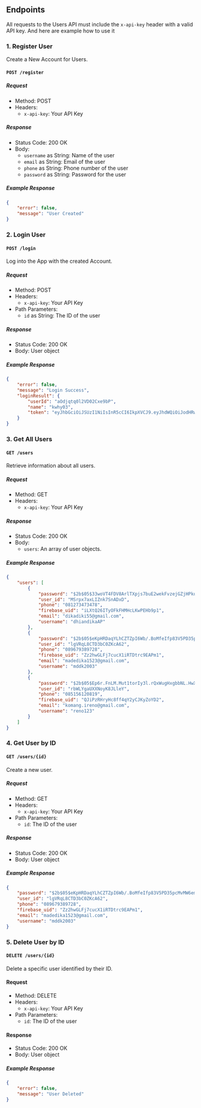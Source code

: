 ## Endpoints
All requests to the Users API must include the `x-api-key` header with a valid API key. And here are example how to use it


### 1. Register User
Create a New Account for Users.

#### `POST /register`

##### Request

- Method: POST
- Headers:
  - `x-api-key`: Your API Key

##### Response

- Status Code: 200 OK
- Body:
  - `username` as String: Name of the user
  - `email` as String: Email of the user
  - `phone` as String: Phone number of the user
  - `password` as String: Password for the user

##### Example Response

```json
{
    "error": false,
    "message": "User Created"
}
```

### 2. Login User

#### `POST /login`

Log into the App with the created Account.

##### Request

- Method: POST
- Headers:
  - `x-api-key`: Your API Key
- Path Parameters:
  - `id` as String: The ID of the user

##### Response

- Status Code: 200 OK
- Body: User object

##### Example Response

```json
{
    "error": false,
    "message": "Login Success",
    "loginResult": {
        "userId": "aOdjqtq0l2VD02Cxe9bP",
        "name": "kwhy03",
        "token": "eyJhbGciOiJSUzI1NiIsInR5cCI6IkpXVCJ9.eyJhdWQiOiJodHRwczovL2lkZW50aXR5dG9vbGtpdC5nb29nbGVhcGlzLmNvbS9nb29nbGUuaWRlbnRpdHkuaWRlbnRpdHl0b29sa2l0LnYxLklkZW50aXR5VG9vbGtpdCIsImlhdCI6MTcwMjM2NjE3OCwiZXhwIjoxNzAyMzY5Nzc4LCJpc3MiOiJzb25na2V0LWZhYkBzb25na2V0LWZhYi5pYW0uZ3NlcnZpY2VhY2NvdW50LmNvbSIsInN1YiI6InNvbmdrZXQtZmFiQHNvbmdrZXQtZmFiLmlhbS5nc2VydmljZWFjY291bnQuY29tIiwidWlkIjoieGNZUEp2YlYyZWI2WmMydUtlbGpiUTdGaklLMiJ9.rU5dQbJePYRK56p_ksZ_d_Z7UMei1TpMJI2wnHGg1_S_s22niB_glLA3qvu2SMqHND7w6zzWpiMyz8lRupJn4KzZ_yRcNOikGIdx-cwouNaVNYiN7HggUOS1J1xH21gfPDjdypm2K8nOCE3_LccHdu1dIinJ0_cfElwhuSOzK4hQ8fmVsXMYzUXP8hRuZisusoJXKrMVa77PPTqGwK3GE4ZR0uwpSrje9npPxWv2lVVHFgb8mQA-n_0jifTHhfLPmipqHpEegUgekUvK6xaAuR8kbCeZF9cEqwHXEiDuEpF05G6OhXC8kBRA28OTJ5CqzZt87x1W3WN3s4K8RiGaPA"
    }
}
```

### 3. Get All Users

#### `GET /users`

Retrieve information about all users.

##### Request

- Method: GET
- Headers:
  - `x-api-key`: Your API Key

##### Response

- Status Code: 200 OK
- Body:
  - `users`: An array of user objects.

##### Example Response

```json
{
    "users": [
        {
            "password": "$2b$05$33woVT4FDV8ArlTXpjs7buE2wekFvzejGZjHPkuFbzwABdUxdKWyG",
            "user_id": "MSrpx7axLIZnk7SnADxD",
            "phone": "081273473478",
            "firebase_uid": "iLXtQ26ITyOFkFHMHcLKwPEHb9p1",
            "email": "dikadiki55@gmail.com",
            "username": "dhiandikaAP"
        },
        {
            "password": "$2b$05$eKpHRDaqYLhCZTZpI6Wb/.BoMfeIfp83V5PD35pcMvMW6em1hrHtC",
            "user_id": "lgVRqL8CTD3bC0ZKcA62",
            "phone": "089679389728",
            "firebase_uid": "Zz2hwGLFj7cucX1iRTDtrc9EAPm1",
            "email": "madedika1523@gmail.com",
            "username": "mddk2003"
        },
        {
            "password": "$2b$05$Ep6r.FnLM.Mut1torIy3l.rQxWugHxgbbNL.HwXHtY7ek41Az.coq",
            "user_id": "rbWLYgaUXXNoyK8JLleY",
            "phone": "085156120819",
            "firebase_uid": "QJiPzRHryHc8ff4qY2yCJKyZoYD2",
            "email": "komang.ireno@gmail.com",
            "username": "reno123"
        }
    ]
}
```


### 4. Get User by ID

#### `GET /users/{id}`

Create a new user.

##### Request

- Method: GET
- Headers:
  - `x-api-key`: Your API Key
- Path Parameters:
  - `id`: The ID of the user

##### Response

- Status Code: 200 OK
- Body: User object
 
##### Example Response

```json
{
    "password": "$2b$05$eKpHRDaqYLhCZTZpI6Wb/.BoMfeIfp83V5PD35pcMvMW6em1hrHtC",
    "user_id": "lgVRqL8CTD3bC0ZKcA62",
    "phone": "089679389728",
    "firebase_uid": "Zz2hwGLFj7cucX1iRTDtrc9EAPm1",
    "email": "madedika1523@gmail.com",
    "username": "mddk2003"
}
```

### 5. Delete User by ID

#### `DELETE /users/{id}`

Delete a specific user identified by their ID.

#### Request

- Method: DELETE
- Headers:
  - `x-api-key`: Your API Key
- Path Parameters:
  - `id`: The ID of the user

#### Response

- Status Code: 200 OK
- Body: User object

##### Example Response

```json
{
    "error": false,
    "message": "User Deleted"
}
```
